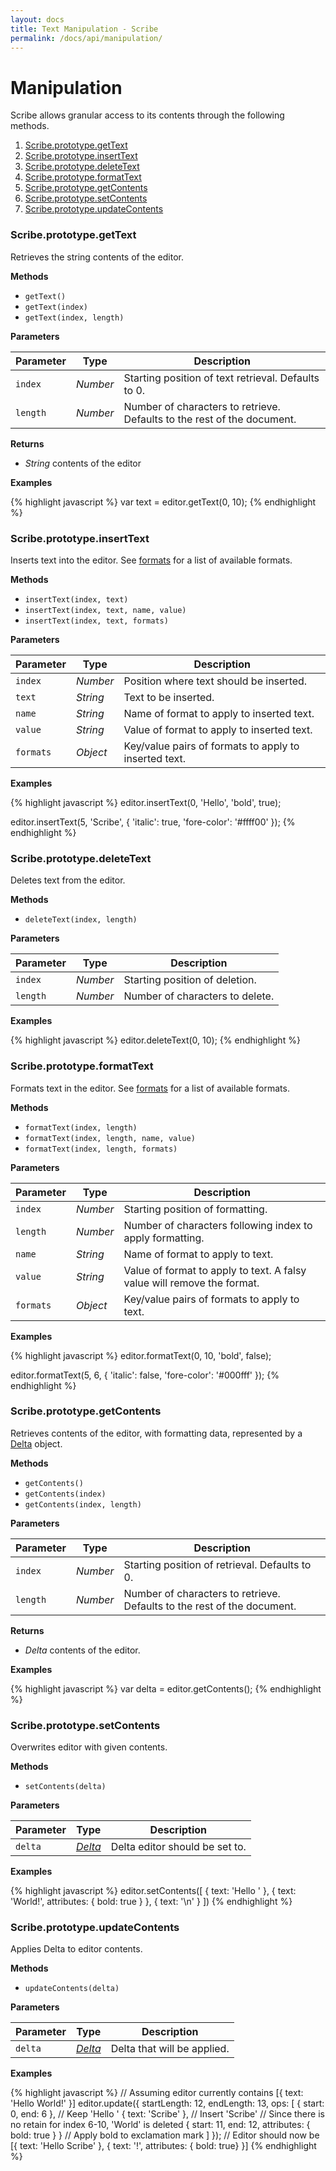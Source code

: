 ```yaml
---
layout: docs
title: Text Manipulation - Scribe
permalink: /docs/api/manipulation/
---
```


# Manipulation

Scribe allows granular access to its contents through the following methods.

1. [Scribe.prototype.getText](#scribeprototypegettext)
1. [Scribe.prototype.insertText](#scribeprototypeinserttext)
1. [Scribe.prototype.deleteText](#scribeprototypedeletetext)
1. [Scribe.prototype.formatText](#scribeprototypeformattext)
1. [Scribe.prototype.getContents](#scribeprototypegetcontents)
1. [Scribe.prototype.setContents](#scribeprototypesetcontents)
1. [Scribe.prototype.updateContents](#scribeprototypeupdatecontents)


### Scribe.prototype.getText

Retrieves the string contents of the editor.

**Methods**

- `getText()`
- `getText(index)`
- `getText(index, length)`

**Parameters**

| Parameter | Type     | Description
|-----------|----------|------------
| `index`   | _Number_ | Starting position of text retrieval. Defaults to 0.
| `length`  | _Number_ | Number of characters to retrieve. Defaults to the rest of the document.


**Returns**

- *String* contents of the editor

**Examples**

{% highlight javascript %}
var text = editor.getText(0, 10);
{% endhighlight %}


### Scribe.prototype.insertText

Inserts text into the editor. See [formats](/docs/editor/formats/) for a list of available formats.

**Methods**

- `insertText(index, text)`
- `insertText(index, text, name, value)`
- `insertText(index, text, formats)`

**Parameters**

| Parameter | Type     | Description
|-----------|----------|------------
| `index`   | _Number_ | Position where text should be inserted.
| `text`    | _String_ | Text to be inserted.
| `name`    | _String_ | Name of format to apply to inserted text.
| `value`   | _String_ | Value of format to apply to inserted text.
| `formats` | _Object_ | Key/value pairs of formats to apply to inserted text.

**Examples**

{% highlight javascript %}
editor.insertText(0, 'Hello', 'bold', true);

editor.insertText(5, 'Scribe', {
  'italic': true,
  'fore-color': '#ffff00'
});
{% endhighlight %}


### Scribe.prototype.deleteText

Deletes text from the editor.

**Methods**

- `deleteText(index, length)`

**Parameters**

| Parameter | Type     | Description
|-----------|----------|------------
| `index`   | _Number_ | Starting position of deletion.
| `length`  | _Number_ | Number of characters to delete.

**Examples**

{% highlight javascript %}
editor.deleteText(0, 10);
{% endhighlight %}


### Scribe.prototype.formatText

Formats text in the editor. See [formats](/docs/editor/formats/) for a list of available formats.

**Methods**

- `formatText(index, length)`
- `formatText(index, length, name, value)`
- `formatText(index, length, formats)`

**Parameters**

| Parameter | Type     | Description
|-----------|----------|------------
| `index`   | _Number_ | Starting position of formatting.
| `length`  | _Number_ | Number of characters following index to apply formatting.
| `name`    | _String_ | Name of format to apply to text.
| `value`   | _String_ | Value of format to apply to text. A falsy value will remove the format.
| `formats` | _Object_ | Key/value pairs of formats to apply to text.

**Examples**

{% highlight javascript %}
editor.formatText(0, 10, 'bold', false);

editor.formatText(5, 6, {
  'italic': false,
  'fore-color': '#000fff'
});
{% endhighlight %}


### Scribe.prototype.getContents

Retrieves contents of the editor, with formatting data, represented by a [Delta](/docs/api/deltas/) object.

**Methods**

- `getContents()`
- `getContents(index)`
- `getContents(index, length)`

**Parameters**

| Parameter | Type     | Description
|-----------|----------|------------
| `index`   | _Number_ | Starting position of retrieval. Defaults to 0.
| `length`  | _Number_ | Number of characters to retrieve. Defaults to the rest of the document.

**Returns**

- _Delta_ contents of the editor.

**Examples**

{% highlight javascript %}
var delta = editor.getContents();
{% endhighlight %}


### Scribe.prototype.setContents

Overwrites editor with given contents.

**Methods**

- `setContents(delta)`

**Parameters**

| Parameter | Type                         | Description
|-----------|------------------------------|------------
| `delta`   | [_Delta_](/docs/api/deltas/) | Delta editor should be set to.

**Examples**

{% highlight javascript %}
editor.setContents([
  { text: 'Hello ' },
  { text: 'World!', attributes: { bold: true } },
  { text: '\n' }
])
{% endhighlight %}


### Scribe.prototype.updateContents

Applies Delta to editor contents.

**Methods**

- `updateContents(delta)`

**Parameters**

| Parameter | Type                         | Description
|-----------|------------------------------|------------
| `delta`   | [_Delta_](/docs/api/deltas/) | Delta that will be applied.

**Examples**

{% highlight javascript %}
// Assuming editor currently contains [{ text: 'Hello World!' }]
editor.update({
  startLength: 12,
  endLength: 13,
  ops: [
    { start: 0, end: 6 }, // Keep 'Hello '
    { text: 'Scribe' },   // Insert 'Scribe'
                          // Since there is no retain for index 6-10, 'World' is deleted
    { start: 11, end: 12, attributes: { bold: true } }    // Apply bold to exclamation mark
  ]
});
// Editor should now be [{ text: 'Hello Scribe' }, { text: '!', attributes: { bold: true} }]
{% endhighlight %}
